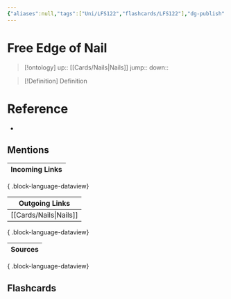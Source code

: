 ```yaml
---
{"aliases":null,"tags":["Uni/LFS122","flashcards/LFS122"],"dg-publish":true,"permalink":"/cards/free-edge-of-nail/","dgPassFrontmatter":true}
---
```


# Free Edge of Nail

> [!ontology]
> up:: [[Cards/Nails\|Nails]]
> jump:: 
> down:: 

> [!Definition] Definition

# Reference

- 

## Mentions

| Incoming Links |
| -------------- |

{ .block-language-dataview}

| Outgoing Links            |
| ------------------------- |
| [[Cards/Nails\|Nails]] |

{ .block-language-dataview}

| Sources |
| ------- |

{ .block-language-dataview}

## Flashcards